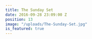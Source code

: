 ```yaml
---
title: The Sunday Set
date: 2016-09-28 23:09:00 Z
position: 13
image: "/uploads/The-Sunday-Set.jpg"
is_featured: true
---
```


